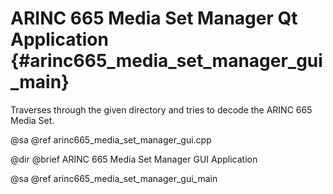 # ARINC 665 Media Set Manager Qt Application {#arinc665_media_set_manager_gui_main}

Traverses through the given directory and tries to decode the ARINC 665 Media
Set.

@sa @ref arinc665_media_set_manager_gui.cpp

@dir
@brief ARINC 665 Media Set Manager GUI Application

@sa @ref arinc665_media_set_manager_gui_main
